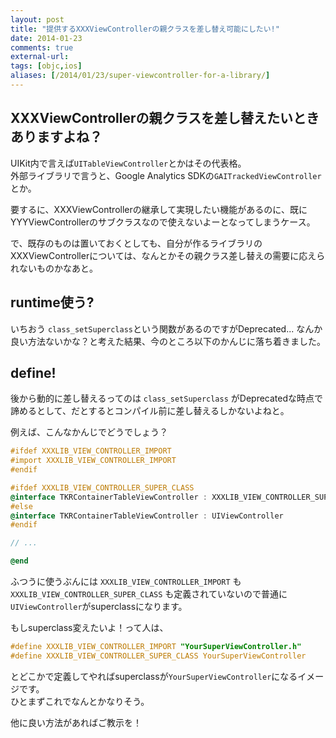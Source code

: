 ```yaml
---
layout: post
title: "提供するXXXViewControllerの親クラスを差し替え可能にしたい!"
date: 2014-01-23
comments: true
external-url: 
tags: [objc,ios]
aliases: [/2014/01/23/super-viewcontroller-for-a-library/]
---
```


## XXXViewControllerの親クラスを差し替えたいときありますよね？

UIKit内で言えば`UITableViewController`とかはその代表格。  
外部ライブラリで言うと、Google Analytics SDKの`GAITrackedViewController`とか。  

要するに、XXXViewControllerの継承して実現したい機能があるのに、既にYYYViewControllerのサブクラスなので使えないよーとなってしまうケース。

で、既存のものは置いておくとしても、自分が作るライブラリのXXXViewControllerについては、なんとかその親クラス差し替えの需要に応えられないものかなあと。

## runtime使う?

いちおう `class_setSuperclass`という関数があるのですがDeprecated...
なんか良い方法ないかな？と考えた結果、今のところ以下のかんじに落ち着きました。

<!-- more -->

## define!

後から動的に差し替えるってのは `class_setSuperclass` がDeprecatedな時点で諦めるとして、だとするとコンパイル前に差し替えるしかないよねと。

例えば、こんなかんじでどうでしょう？

```objective-c
#ifdef XXXLIB_VIEW_CONTROLLER_IMPORT
#import XXXLIB_VIEW_CONTROLLER_IMPORT
#endif

#ifdef XXXLIB_VIEW_CONTROLLER_SUPER_CLASS
@interface TKRContainerTableViewController : XXXLIB_VIEW_CONTROLLER_SUPER_CLASS
#else
@interface TKRContainerTableViewController : UIViewController
#endif

// ...

@end
```

ふつうに使うぶんには `XXXLIB_VIEW_CONTROLLER_IMPORT` も `XXXLIB_VIEW_CONTROLLER_SUPER_CLASS` も定義されていないので普通に`UIViewController`がsuperclassになります。

もしsuperclass変えたいよ！って人は、

```objective-c
#define XXXLIB_VIEW_CONTROLLER_IMPORT "YourSuperViewController.h"
#define XXXLIB_VIEW_CONTROLLER_SUPER_CLASS YourSuperViewController
```

とどこかで定義してやればsuperclassが`YourSuperViewController`になるイメージです。  
ひとまずこれでなんとかなりそう。

他に良い方法があればご教示を！


